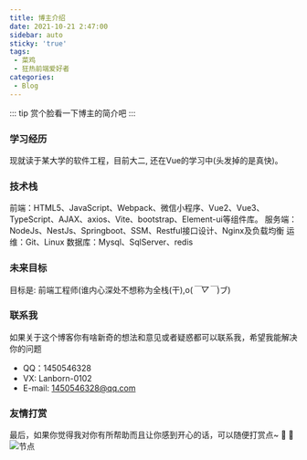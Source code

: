 ```yaml
---
title: 博主介绍
date: 2021-10-21 2:47:00
sidebar: auto
sticky: 'true'
tags:
 - 菜鸡
 - 狂热前端爱好者
categories:
 - Blog
---
```


::: tip
赏个脸看一下博主的简介吧
:::

### 学习经历
现就读于某大学的软件工程，目前大二, 还在Vue的学习中(头发掉的是真快)。
### 技术栈
前端：HTML5、JavaScript、Webpack、微信小程序、Vue2、Vue3、TypeScript、AJAX、axios、Vite、bootstrap、Element-ui等组件库。
服务端：NodeJs、NestJs、Springboot、SSM、Restful接口设计、Nginx及负载均衡
运维：Git、Linux
数据库：Mysql、SqlServer、redis
### 未来目标
目标是: 前端工程师(谁内心深处不想称为全栈(干),o(*￣▽￣*)ブ)
### 联系我

如果关于这个博客你有啥新奇的想法和意见或者疑惑都可以联系我，希望我能解决你的问题
- QQ：1450546328
- VX: Lanborn-0102
- E-mail: 1450546328@qq.com

### 友情打赏
最后，如果你觉得我对你有所帮助而且让你感到开心的话，可以随便打赏点~ :lemon: :pineapple: 
![节点](./Collection.png)